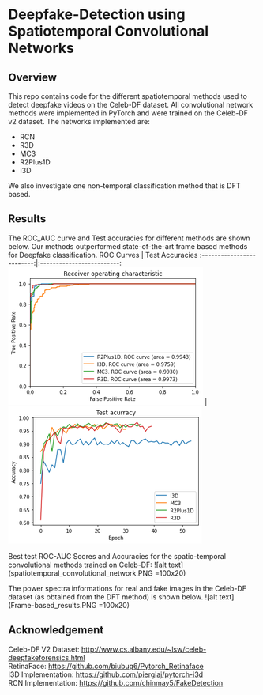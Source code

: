 # Deepfake-Detection using Spatiotemporal Convolutional Networks

## Overview
This repo contains code for the different spatiotemporal methods used to detect deepfake videos on the Celeb-DF dataset. All convolutional network methods were implemented in PyTorch and were trained on the Celeb-DF v2 dataset. The networks implemented are:
* RCN
* R3D
* MC3
* R2Plus1D
* I3D

We also investigate one non-temporal classification method that is DFT based.

## Results
The ROC_AUC curve and Test accuracies for different methods are shown below. Our methods outperformed state-of-the-art frame based methods for Deepfake classification.
ROC Curves           |  Test Accuracies
:-------------------------:|:-------------------------:
![alt text](ROC_results.png) |  ![alt text](Test_accuracy.png)

Best test ROC-AUC Scores and Accuracies for the spatio-temporal  convolutional  methods  trained  on  Celeb-DF:
![alt text](spatiotemporal_convolutional_network.PNG =100x20)

The power spectra informations for real and fake images in the Celeb-DF dataset (as obtained from the DFT method) is shown below.
![alt text](Frame-based_results.PNG =100x20)

## Acknowledgement

Celeb-DF V2 Dataset: http://www.cs.albany.edu/~lsw/celeb-deepfakeforensics.html
<br />
RetinaFace: https://github.com/biubug6/Pytorch_Retinaface  
I3D Implementation: https://github.com/piergiaj/pytorch-i3d  
RCN Implementation: https://github.com/chinmay5/FakeDetection


